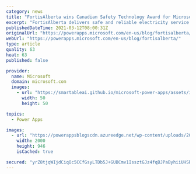 ```yaml
---
category: news
title: "FortisAlberta wins Canadian Safety Technology Award for Microsoft Power Platform solution"
excerpt: "FortisAlberta delivers safe and reliable electricity service in Canada to more than 60% of Alberta’s total electricity distribution network. In this blog post we learn how they used Microsoft Power Platform to transition from a paper-based process to a digital solution for documenting Injury Prevention"
publishedDateTime: 2021-03-12T08:00:31Z
originalUrl: "https://powerapps.microsoft.com/en-us/blog/fortisalberta/"
webUrl: "https://powerapps.microsoft.com/en-us/blog/fortisalberta/"
type: article
quality: 63
heat: 63
published: false

provider:
  name: Microsoft
  domain: microsoft.com
  images:
    - url: "https://smartableai.github.io/microsoft-power-apps/assets/images/organizations/microsoft.com-50x50.jpg"
      width: 50
      height: 50

topics:
  - Power Apps

images:
  - url: "https://powerappsblogscdn.azureedge.net/wp-content/uploads/2021/03/FortisAlberta_BannerJPG.jpg"
    width: 2000
    height: 946
    isCached: true

secured: "yrZ8tjqWIjdCiqOc5CCfGsyLTDb5J+GUBCmv1IssztGJz4fqBJPaByhiiUHSRviq/YQUQhGYngFKGUb4ExKIo4JBv7eQPPZQw7qRFk/ZotLI7Yj41P/d8k7PpzpeYRCQajNJUx2zgPUqCHW5A5xb/bfSbkzmfiNwd9WcvnOA+j57tP5HR25+Run5DpPAzhTzUi3kPaFAJnTekBOG6QZ5bpH9yin3ybhNdXCXQinRxhOFdLUpawns2EPlJq4AOVY8zFmC5mTJhDLTzn5f98adkfQM7Jnivk5xanVF/uqHpOl+9e8iWIUtRMw8+3yHBBdgrY0He6plQ++kUKFVITyQrQcbXTYvWZLOsABWKvZPh4w=;clvMLC07Lz3xarN6D0p7cA=="
---
```


